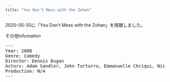 ```yaml
---
title: "You Don't Mess with the Zohan"
---
```

2020-05-30に「You Don't Mess with the Zohan」を視聴しました。

その他Infomation
<pre>
---
Year: 2008
Genre: Comedy
Director: Dennis Dugan
Actors: Adam Sandler, John Turturro, Emmanuelle Chriqui, Nick Swardson
Production: N/A
---
</pre>